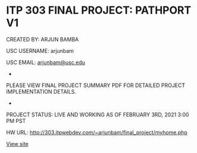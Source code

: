 # ITP 303 FINAL PROJECT: PATHPORT V1

CREATED BY: ARJUN BAMBA

USC USERNAME: arjunbam

USC EMAIL: arjunbam@usc.edu

-

PLEASE VIEW FINAL PROJECT SUMMARY PDF FOR DETAILED PROJECT IMPLEMENTATION DETAILS.

-

PROJECT STATUS: LIVE AND WORKING AS OF FEBRUARY 3RD, 2021 3:00 PM PST

HW URL: http://303.itpwebdev.com/~arjunbam/final_project/myhome.php

[View site](http://303.itpwebdev.com/~arjunbam/final_project/myhome.php)
